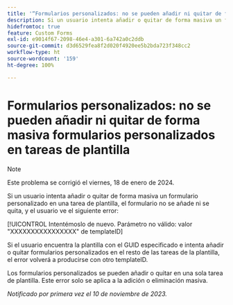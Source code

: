 ```yaml
---
title: '“Formularios personalizados: no se pueden añadir ni quitar de forma masiva formularios personalizados en tareas de plantilla”'
description: Si un usuario intenta añadir o quitar de forma masiva un formulario personalizado en una tarea de plantilla, el formulario no se añade ni se quita y el usuario ve un error.
hidefromtoc: true
feature: Custom Forms
exl-id: e9014f67-2098-46e4-a301-6a742a0c2ddb
source-git-commit: d3d6529fea8f2d020f4920ee5b2bda723f348cc2
workflow-type: ht
source-wordcount: '159'
ht-degree: 100%

---
```


# Formularios personalizados: no se pueden añadir ni quitar de forma masiva formularios personalizados en tareas de plantilla

>[!NOTE]
>
>Este problema se corrigió el viernes, 18 de enero de 2024.

Si un usuario intenta añadir o quitar de forma masiva un formulario personalizado en una tarea de plantilla, el formulario no se añade ni se quita, y el usuario ve el siguiente error:

[!UICONTROL Intentémoslo de nuevo. Parámetro no válido: valor &quot;XXXXXXXXXXXXXXXX&quot; de templateID]

Si el usuario encuentra la plantilla con el GUID especificado e intenta añadir o quitar formularios personalizados en el resto de las tareas de la plantilla, el error volverá a producirse con otro templateID.

Los formularios personalizados se pueden añadir o quitar en una sola tarea de plantilla. Este error solo se aplica a la adición o eliminación masiva.

_Notificado por primera vez el 10 de noviembre de 2023._
